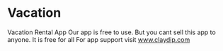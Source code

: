 # Vacation
Vacation Rental App
Our app is free to use. But you cant sell this app to anyone. It is free for all
For app support visit www.claydip.com
